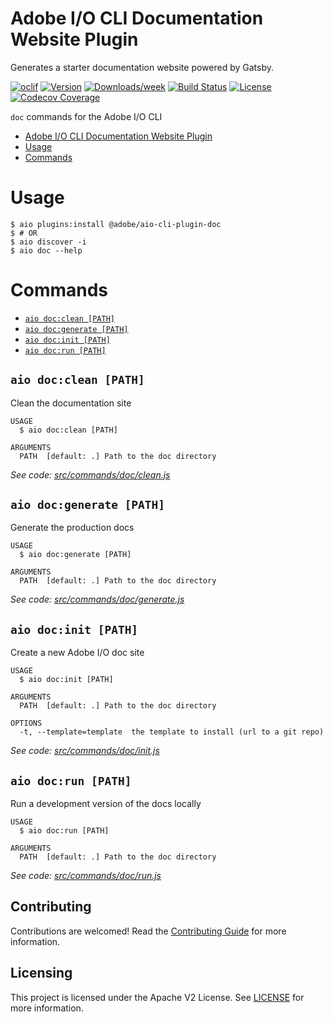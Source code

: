 # Adobe I/O CLI Documentation Website Plugin

Generates a starter documentation website powered by Gatsby.

[![oclif](https://img.shields.io/badge/cli-oclif-brightgreen.svg)](https://oclif.io)
[![Version](https://img.shields.io/npm/v/@adobe/aio-cli-plugin-doc.svg)](https://npmjs.org/package/@adobe/aio-cli-plugin-doc)
[![Downloads/week](https://img.shields.io/npm/dw/@adobe/aio-cli-plugin-doc.svg)](https://npmjs.org/package/@adobe/aio-cli-plugin-doc)
[![Build Status](https://travis-ci.com/adobe/aio-cli-plugin-doc.svg?branch=master)](https://travis-ci.com/adobe/aio-cli-plugin-doc)
[![License](https://img.shields.io/npm/l/@adobe/aio-cli-plugin-doc.svg)](https://github.com/adobe/aio-cli-plugin-doc/blob/master/package.json)
[![Codecov Coverage](https://img.shields.io/codecov/c/github/adobe/aio-cli-plugin-doc/master.svg?style=flat-square)](https://codecov.io/gh/adobe/aio-cli-plugin-doc/)

`doc` commands for the Adobe I/O CLI

<!-- toc -->
* [Adobe I/O CLI Documentation Website Plugin](#adobe-io-cli-documentation-website-plugin)
* [Usage](#usage)
* [Commands](#commands)
<!-- tocstop -->

# Usage
```sh-session
$ aio plugins:install @adobe/aio-cli-plugin-doc
$ # OR
$ aio discover -i
$ aio doc --help
```

# Commands
<!-- commands -->
* [`aio doc:clean [PATH]`](#aio-docclean-path)
* [`aio doc:generate [PATH]`](#aio-docgenerate-path)
* [`aio doc:init [PATH]`](#aio-docinit-path)
* [`aio doc:run [PATH]`](#aio-docrun-path)

## `aio doc:clean [PATH]`

Clean the documentation site

```
USAGE
  $ aio doc:clean [PATH]

ARGUMENTS
  PATH  [default: .] Path to the doc directory
```

_See code: [src/commands/doc/clean.js](https://github.com/adobe/aio-cli-plugin-doc/blob/0.0.5/src/commands/doc/clean.js)_

## `aio doc:generate [PATH]`

Generate the production docs

```
USAGE
  $ aio doc:generate [PATH]

ARGUMENTS
  PATH  [default: .] Path to the doc directory
```

_See code: [src/commands/doc/generate.js](https://github.com/adobe/aio-cli-plugin-doc/blob/0.0.5/src/commands/doc/generate.js)_

## `aio doc:init [PATH]`

Create a new Adobe I/O doc site

```
USAGE
  $ aio doc:init [PATH]

ARGUMENTS
  PATH  [default: .] Path to the doc directory

OPTIONS
  -t, --template=template  the template to install (url to a git repo)
```

_See code: [src/commands/doc/init.js](https://github.com/adobe/aio-cli-plugin-doc/blob/0.0.5/src/commands/doc/init.js)_

## `aio doc:run [PATH]`

Run a development version of the docs locally

```
USAGE
  $ aio doc:run [PATH]

ARGUMENTS
  PATH  [default: .] Path to the doc directory
```

_See code: [src/commands/doc/run.js](https://github.com/adobe/aio-cli-plugin-doc/blob/0.0.5/src/commands/doc/run.js)_
<!-- commandsstop -->

## Contributing

Contributions are welcomed! Read the [Contributing Guide](CONTRIBUTING.md) for more information.

## Licensing

This project is licensed under the Apache V2 License. See [LICENSE](LICENSE) for more information.
